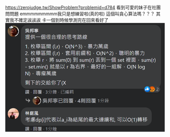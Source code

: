 https://zerojudge.tw/ShowProblem?problemid=d784
看到可愛的妹子在社團問問題
emmmmmmmmm我只是想練習啦(真的啦)
這個叫貪心算法嗎？？？
其實我不確定誒誒誒
卡一個到時候學測完在回來看好了
![image](https://github.com/CalvinWan0101/ZeroJudge-Orginal/blob/master/d784-%20%E4%B8%80%E3%80%81%E9%80%A3%E7%BA%8C%E5%85%83%E7%B4%A0%E7%9A%84%E5%92%8C/%E6%88%AA%E5%9C%96.png)
